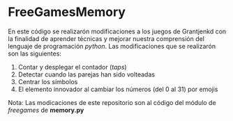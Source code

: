 # FreeGamesMemory

En este código se realizarón modificaciones a los juegos de Grantjenkd con la finalidad de aprender técnicas y mejorar nuestra comprensión del lenguaje de programación *python*. Las modificaciones que se realizarón son las siguientes:

1. Contar y desplegar el contador (*taps*)
2. Detectar cuando las parejas han sido volteadas
3. Centrar los símbolos
4. El elemento innovador al cambiar los números (del 0 al 31) por emojis

Nota: Las modicaciones de este repositorio son al código del módulo de *freegames* de **memory.py**
